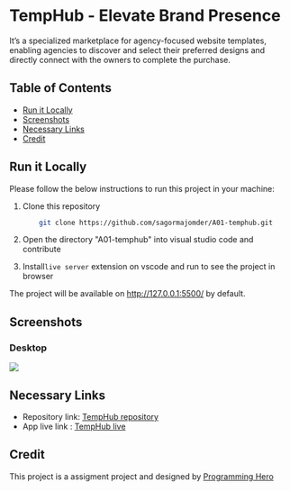 # TempHub - Elevate Brand Presence

It’s a specialized marketplace for agency-focused website templates, enabling agencies to discover and select their preferred designs and directly connect with the owners to complete the purchase.

## Table of Contents

- [Run it Locally](#run-it-locally)
- [Screenshots](#screenshots)
- [Necessary Links](#necessary-links)
- [Credit](#credit)

## Run it Locally

Please follow the below instructions to run this project in your machine:

1. Clone this repository

   ```sh
       git clone https://github.com/sagormajomder/A01-temphub.git
   ```

2. Open the directory "A01-temphub" into visual studio code and contribute
3. Install`live server` extension on vscode and run to see the project in browser

The project will be available on http://127.0.0.1:5500/ by default.

## Screenshots

### Desktop

![](./src/ui/temphub-desktop-sc.png)

## Necessary Links

- Repository link: [TempHub repository](https://github.com/sagormajomder/A01-temphub)
- App live link : [TempHub live](https://sagormajomder.github.io/A01-temphub/)

## Credit

This project is a assigment project and designed by [Programming Hero](https://github.com/ProgrammingHero1)
